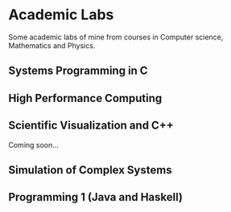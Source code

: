 # Academic Labs
Some academic labs of mine from courses in Computer science, Mathematics and Physics.

## Systems Programming in C

## High Performance Computing

## Scientific Visualization and C++


Coming soon...

## Simulation of Complex Systems

## Programming 1 (Java and Haskell)
